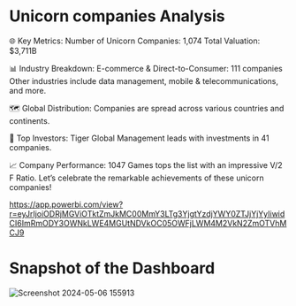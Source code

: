 
# Unicorn companies Analysis


🌐 Key Metrics:
Number of Unicorn Companies: 1,074
Total Valuation: $3,711B

📊 Industry Breakdown:
E-commerce & Direct-to-Consumer: 111 companies
Other industries include data management, mobile & telecommunications, and more.

🗺️ Global Distribution:
Companies are spread across various countries and continents.

👥 Top Investors:
Tiger Global Management leads with investments in 41 companies.

📈 Company Performance:
1047 Games tops the list with an impressive V/2 F Ratio.
Let’s celebrate the remarkable achievements of these unicorn companies!

https://app.powerbi.com/view?r=eyJrIjoiODRjMGViOTktZmJkMC00MmY3LTg3YjgtYzdjYWY0ZTJjYjYyIiwidCI6ImRmODY3OWNkLWE4MGUtNDVkOC05OWFjLWM4M2VkN2ZmOTVhMCJ9


# Snapshot of the Dashboard 



![Screenshot 2024-05-06 155913](https://github.com/Tanu001ux/Unicorn-Companies-Analysis/assets/73120201/8f902172-413c-484e-91ce-eba5e9ae3c08)



